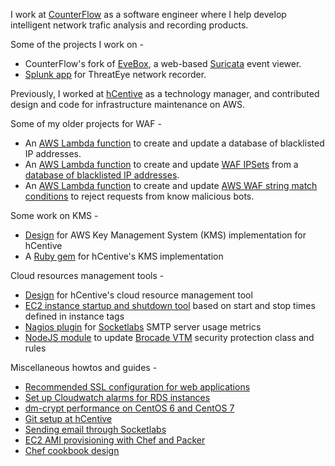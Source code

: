 I work at [CounterFlow](https://www.counterflow.ai) as a software engineer where I help develop intelligent network trafic analysis and recording products.

Some of the projects I work on -
* CounterFlow's fork of [EveBox](https://github.com/counterflow-ai/evebox), a web-based [Suricata](https://suricata-ids.org/) event viewer.
* [Splunk app](https://splunkbase.splunk.com/app/4405/) for ThreatEye network recorder.


Previously, I worked at [hCentive](https://www.hcentive.com) as a technology manager, and contributed design and code for infrastructure maintenance on AWS.

Some of my older projects for WAF -
* An [AWS Lambda function](https://github.com/hcentive/waf-update-ipdatabase) to create and update a database of blacklisted IP addresses.
* An [AWS Lambda function](https://github.com/hcentive/waf-update-blacklist) to create and update [WAF IPSets](http://docs.aws.amazon.com/waf/latest/APIReference/API_IPSet.html) from a [database of blacklisted IP addresses](https://github.com/hcentive/waf-update-ipdatabase).
* An [AWS Lambda function](https://github.com/hcentive/waf-update-badbotdata) to create and update [AWS WAF string match conditions](http://docs.aws.amazon.com/waf/latest/developerguide/web-acl-string-conditions.html) to reject requests from know malicious bots.

Some work on KMS -
* [Design](https://github.com/hcentive/kms) for AWS Key Management System (KMS) implementation for hCentive
* A [Ruby gem](https://github.com/hcentive/hcentive-kms-cli) for hCentive's KMS implementation

Cloud resources management tools -
* [Design](https://github.com/hcentive/cloudmanage) for hCentive's cloud resource management tool
* [EC2 instance startup and shutdown tool](https://github.com/hcentive/ec2-startup-shutdown) based on start and stop times defined in instance tags
* [Nagios plugin](https://github.com/hcentive/socketlabs-status) for [Socketlabs](https://www.socketlabs.com) SMTP server usage metrics
* [NodeJS module](https://github.com/hcentive/brocade-update-firewall) to update [Brocade VTM](http://www.brocade.com/en/products-services/software-networking/application-delivery-controllers/virtual-traffic-manager.html) security protection class and rules

Miscellaneous howtos and guides -
* [Recommended SSL configuration for web applications](how-to-ssllabs.md)
* [Set up Cloudwatch alarms for RDS instances](rds-cloudwatch-alarms.md)
* [dm-crypt performance on CentOS 6 and CentOS 7](https://github.com/satie/dm-crypt-centos-performance)
* [Git setup at hCentive](https://github.com/hcentive/git-setup)
* [Sending email through Socketlabs](sending_email_through_socketlabs.md)
* [EC2 AMI provisioning with Chef and Packer](https://github.com/hcentive/ec2-ami-provisioning)
* [Chef cookbook design](https://github.com/hcentive/ec2-ami-provisioning/blob/master/cookbook-design.md)
